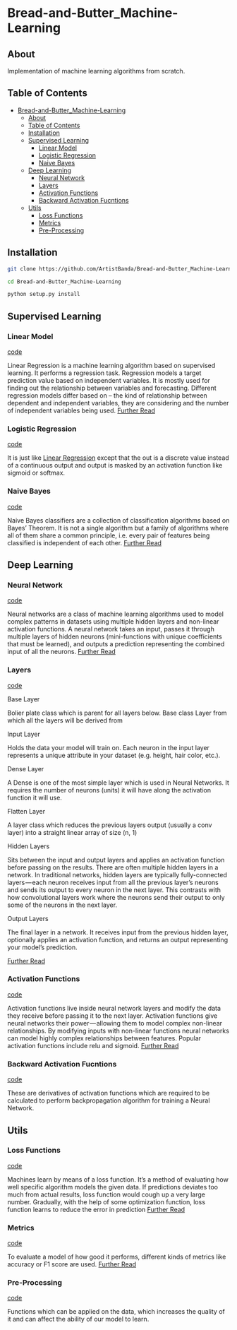 # Bread-and-Butter_Machine-Learning

## About

Implementation of machine learning algorithms from scratch.

## Table of Contents

- [Bread-and-Butter_Machine-Learning](#bread-and-butter_machine-learning)
  - [About](#about)
  - [Table of Contents](#table-of-contents)
  - [Installation](#installation)
  - [Supervised Learning](#supervised-learning)
    - [Linear Model](#linear-model)
    - [Logistic Regression](#logistic-regression)
    - [Naive Bayes](#naive-bayes)
  - [Deep Learning](#deep-learning)
    - [Neural Network](#neural-network)
    - [Layers](#layers)
    - [Activation Functions](#activation-functions)
    - [Backward Activation Fucntions](#backward-activation-fucntions)
  - [Utils](#utils)
    - [Loss Functions](#loss-functions)
    - [Metrics](#metrics)
    - [Pre-Processing](#pre-processing)

## Installation

  ``` bash
  git clone https://github.com/ArtistBanda/Bread-and-Butter_Machine-Learning.git

  cd Bread-and-Butter_Machine-Learning

  python setup.py install
  ```

## Supervised Learning

### Linear Model

[code](bnbML/Supervised_Learning/LinearModel.py)  

Linear Regression is a machine learning algorithm based on supervised learning. It performs a regression task. Regression models a target prediction value based on independent variables. It is mostly used for finding out the relationship between variables and forecasting. Different regression models differ based on – the kind of relationship between dependent and independent variables, they are considering and the number of independent variables being used.
[Further Read](https://www.geeksforgeeks.org/ml-linear-regression)

### Logistic Regression

[code](bnbML/Supervised_Learning/LogisticRegression.py)

It is just like [Linear Regression](#linear-model) except that the out is a discrete value instead of a continuous output and output is masked by an activation function like sigmoid or softmax.

### Naive Bayes

[code](bnbML/Supervised_Learning/NaiveBayes.py)

Naive Bayes classifiers are a collection of classification algorithms based on Bayes’ Theorem. It is not a single algorithm but a family of algorithms where all of them share a common principle, i.e. every pair of features being classified is independent of each other. [Further Read](https://www.geeksforgeeks.org/naive-bayes-classifiers)

## Deep Learning

### Neural Network

[code](bnbML/Deep_Learning/NeuralNetwork.py)

Neural networks are a class of machine learning algorithms used to model complex patterns in datasets using multiple hidden layers and non-linear activation functions. A neural network takes an input, passes it through multiple layers of hidden neurons (mini-functions with unique coefficients that must be learned), and outputs a prediction representing the combined input of all the neurons. [Further Read](https://ml-cheatsheet.readthedocs.io/en/latest/nn_concepts.html#neural-network)

### Layers

[code](bnbML/Deep_Learning/Layers.py)

Base Layer

Bolier plate class which is parent for all layers below. Base class Layer from which all the layers will be derived from

Input Layer

Holds the data your model will train on. Each neuron in the input layer represents a unique attribute in your dataset (e.g. height, hair color, etc.).

Dense Layer

A Dense is one of the most simple layer which is used in Neural Networks.
It requires the number of neurons (units) it will have along the activation 
function it will use.

Flatten Layer

A layer class which reduces the previous layers output (usually a conv layer) into 
a straight linear array of size (n, 1)


Hidden Layers

Sits between the input and output layers and applies an activation function before passing on the results. There are often multiple hidden layers in a network. In traditional networks, hidden layers are typically fully-connected layers — each neuron receives input from all the previous layer’s neurons and sends its output to every neuron in the next layer. This contrasts with how convolutional layers work where the neurons send their output to only some of the neurons in the next layer.

Output Layers

The final layer in a network. It receives input from the previous hidden layer, optionally applies an activation function, and returns an output representing your model’s prediction.



[Further Read](https://ml-cheatsheet.readthedocs.io/en/latest/layers.html)

### Activation Functions

[code](bnbML/Deep_Learning/ActivationFunctions.py)

Activation functions live inside neural network layers and modify the data they receive before passing it to the next layer. Activation functions give neural networks their power — allowing them to model complex non-linear relationships. By modifying inputs with non-linear functions neural networks can model highly complex relationships between features. Popular activation functions include relu and sigmoid. [Further Read](https://ml-cheatsheet.readthedocs.io/en/latest/nn_concepts.html#activation-functions)

### Backward Activation Fucntions

[code](bnbML/Deep_Learning/BackwardActivationFucntions.py)

These are derivatives of activation functions which are required to be calculated to perform backpropagation algorithm for training a Neural Network.
  
## Utils

### Loss Functions

[code](bnbML/Utils/LossFunctions.py)

Machines learn by means of a loss function. It’s a method of evaluating how well specific algorithm models the given data. If predictions deviates too much from actual results, loss function would cough up a very large number. Gradually, with the help of some optimization function, loss function learns to reduce the error in prediction
[Further Read](https://towardsdatascience.com/common-loss-functions-in-machine-learning-46af0ffc4d23)

### Metrics

[code](bnbML/Utils/Metrics.py)

To evaluate a model of how good it performs, different kinds of metrics like accuracy or F1 score are used.
[Further Read](https://towardsdatascience.com/metrics-to-evaluate-your-machine-learning-algorithm-f10ba6e38234)

### Pre-Processing

[code](bnbML/Utils/PreProcessing.py)

Functions which can be applied on the data, which increases the quality of it and can affect the ability of our model to learn.
